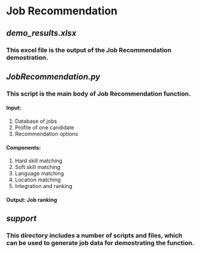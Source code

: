 # Job Recommendation

## *demo_results.xlsx*
### This excel file is the output of the **Job Recommendation** demostration.

## *JobRecommendation.py*
### This script is the main body of **Job Recommendation** function. 
#### Input:
1. Database of jobs
2. Profile of one candidate
3. Recommendation options
#### Components:
1. Hard skill matching
2. Soft skill matching
3. Language matching
4. Location matching
5. Integration and ranking
#### Output: Job ranking

## *support*
### This directory includes a number of scripts and files, which can be used to generate job data for demostrating the function.